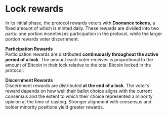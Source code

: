 # Lock rewards

In its initial phase, the protocol rewards voters with **Dsonance tokens**, a fixed amount of which is minted daily. These rewards are divided into two parts: one portion incentivizes participation in the protocol, while the larger portion rewards voter discernment.

**Participation Rewards**\
Participation rewards are distributed **continuously throughout the active period of a lock**. The amount each voter receives is proportional to the amount of Bitcoin in their lock relative to the total Bitcoin locked in the protocol.

**Discernment Rewards**\
Discernment rewards are distributed **at the end of a lock**. The voter’s reward depends on how well their ballot choice aligns with the current consensus and the extent to which their choice represented a minority opinion at the time of casting. Stronger alignment with consensus and bolder minority positions yield greater rewards.

